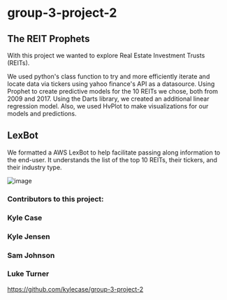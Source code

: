 # group-3-project-2

## The REIT Prophets ##

With this project we wanted to explore Real Estate Investment Trusts (REITs).

We used python's class function to try and more efficiently iterate and locate data via tickers using yahoo finance's API as a datasource.
Using Prophet to create predictive models for the 10 REITs we chose, both from 2009 and 2017.
Using the Darts library, we created an additional linear regression model.
Also, we used HvPlot to make visualizations for our models and predictions.

## LexBot

We formatted a AWS LexBot to help facilitate passing along information to the end-user.  It understands the list of the top 10 REITs, their tickers, and their industry type.


![image](https://user-images.githubusercontent.com/1554573/198415496-7d3d1b8e-e2a1-4249-861e-2b60285fb472.png)


### Contributors to this project:
### Kyle Case
### Kyle Jensen
### Sam Johnson
### Luke Turner
https://github.com/kylecase/group-3-project-2